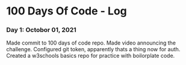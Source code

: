 # 100 Days Of Code - Log

### Day 1: Octobor 01, 2021
Made commit to 100 days of code repo.
Made video announcing the challenge.
Configured git token, apparently thats a thing now for auth.
Created a w3schools basics repo for practice with boilorplate code.




